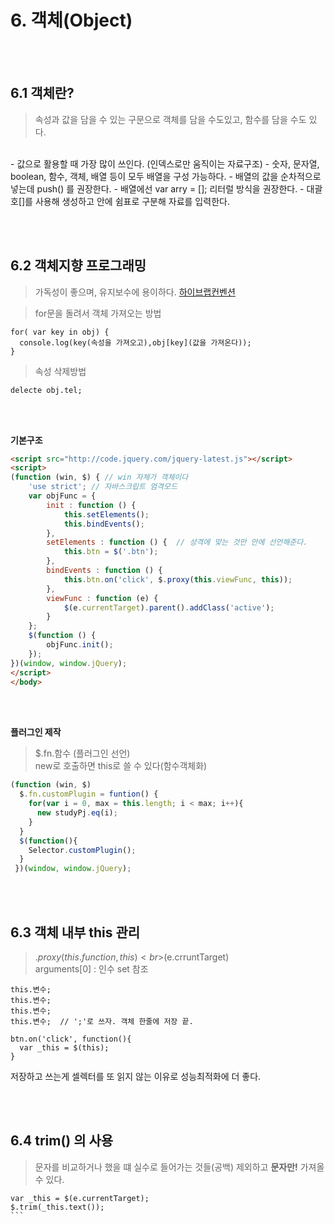 # 6. 객체(Object)
<br><br>
## 6.1 객체란?
> 속성과 값을 담을 수 있는 구문으로 객체를 담을 수도있고, 함수를 담을 수도 있다.
<br>
- 값으로 활용할 때 가장 많이 쓰인다. (인덱스로만 움직이는 자료구조)
- 숫자, 문자열, boolean, 함수, 객체, 배열 등이 모두 배열을 구성 가능하다.
- 배열의 값을 순차적으로 넣는데 push() 를 권장한다.
- 배열에선 var arry = []; 리터럴 방식을 권장한다.
- 대괄호[]를 사용해 생성하고 안에 쉼표로 구분해 자료를 입력한다.

<br><br>
## 6.2 객체지향 프로그래밍 
> 가독성이 좋으며, 유지보수에 용이하다. [하이브랩컨벤션](https://github.com/telltrue33/telltrue33.github.io/blob/master/convention/03_Prototype.md)



> for문을 돌려서 객체 가져오는 방법 

```
for( var key in obj) {
  console.log(key(속성을 가져오고),obj[key](값을 가져온다));
}
```

> 속성 삭제방법

```
delecte obj.tel;
```
<br><br>

**기본구조**

```html
<script src="http://code.jquery.com/jquery-latest.js"></script>
<script>
(function (win, $) { // win 자체가 객체이다
    'use strict'; // 자바스크립트 엄격모드 
    var objFunc = {
        init : function () {
            this.setElements();
            this.bindEvents();
        },
        setElements : function () {  // 성격에 맞는 것만 안에 선언해준다.
            this.btn = $('.btn');
        },
        bindEvents : function () {
            this.btn.on('click', $.proxy(this.viewFunc, this));
        },
        viewFunc : function (e) {
            $(e.currentTarget).parent().addClass('active');
        }
    };
    $(function () {
        objFunc.init();
    });
})(window, window.jQuery);
</script>
</body>
```

<br><br>

**플러그인 제작**

> $.fn.함수 (플러그인 선언) <br>new로 호출하면 this로 쓸 수 있다(함수객체화)


```javascript
(function (win, $) 
  $.fn.customPlugin = funtion() { 
    for(var i = 0, max = this.length; i < max; i++){ 
      new studyPj.eq(i);
    }
  } 
  $(function(){ 
    Selector.customPlugin();
  }
 })(window, window.jQuery);
```

<br><br>
## 6.3 객체 내부 this 관리

> $.proxy(this.function, this)<br>$(e.crruntTarget)<br>arguments[0] : 인수 set 참조

``` 
this.변수;
this.변수;
this.변수;
this.변수;  // ';'로 쓰자. 객체 한줄에 저장 끝.
```
```
btn.on('click', function(){
  var _this = $(this);
}
```
저장하고 쓰는게 셀렉터를 또 읽지 않는 이유로 성능최적화에 더 좋다.

<br><br>
## 6.4 trim() 의 사용
> 문자를 비교하거나 했을 떄 실수로 들어가는 것들(공백) 제외하고 **문자만!** 가져올 수 있다.

````
var _this = $(e.currentTarget);
$.trim(_this.text());
```
